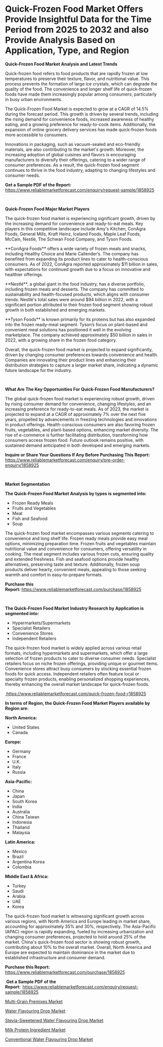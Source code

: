 <p><h1>Quick-Frozen Food Market Offers Provide Insightful Data for the Time Period from 2025 to 2032 and also Provide Analysis Based on Application, Type, and Region</h1></p><p><strong>Quick-Frozen Food Market Analysis and Latest Trends</strong></p>
<p><p>Quick-frozen food refers to food products that are rapidly frozen at low temperatures to preserve their texture, flavor, and nutritional value. This process prevents the formation of large ice crystals, which can degrade the quality of the food. The convenience and longer shelf life of quick-frozen foods have made them increasingly popular among consumers, particularly in busy urban environments.</p><p>The Quick-Frozen Food Market is expected to grow at a CAGR of 14.5% during the forecast period. This growth is driven by several trends, including the rising demand for convenience foods, increased awareness of healthy eating, and a growing preference for ready-to-cook items. Additionally, the expansion of online grocery delivery services has made quick-frozen foods more accessible to consumers. </p><p>Innovations in packaging, such as vacuum-sealed and eco-friendly materials, are also contributing to the market's growth. Moreover, the increasing adoption of global cuisines and flavors is encouraging manufacturers to diversify their offerings, catering to a wider range of consumer preferences. As a result, the quick-frozen food segment continues to thrive in the food industry, adapting to changing lifestyles and consumer needs.</p></p>
<p><strong>Get a Sample PDF of the Report:&nbsp;</strong> <a href="https://www.reliablemarketforecast.com/enquiry/request-sample/1858925?utm_campaign=1885&utm_medium=2&utm_source=Github&utm_content=ia&utm_term=07042025&utm_id=quick-frozen-food">https://www.reliablemarketforecast.com/enquiry/request-sample/1858925</a></p>
<p>&nbsp;</p>
<p><strong>Quick-Frozen Food Major Market Players</strong></p>
<p><p>The quick-frozen food market is experiencing significant growth, driven by the increasing demand for convenience and ready-to-eat meals. Key players in this competitive landscape include Amy's Kitchen, ConAgra Foods, General Mills, Kraft Heinz, Iceland Foods, Maple Leaf Foods, McCain, Nestlé, The Schwan Food Company, and Tyson Foods.</p><p>**ConAgra Foods** offers a wide variety of frozen meals and snacks, including Healthy Choice and Marie Callender’s. The company has benefited from expanding its product lines to cater to health-conscious consumers. As of 2022, ConAgra reported approximately $11 billion in sales, with expectations for continued growth due to a focus on innovative and healthier offerings.</p><p>**Nestlé**, a global giant in the food industry, has a diverse portfolio, including frozen meals and desserts. The company has committed to sustainability and health-focused products, which aligns with consumer trends. Nestlé's total sales were around $94 billion in 2022, with a significant portion attributed to their frozen food segment showing robust growth in both established and emerging markets.</p><p>**Tyson Foods** is known primarily for its proteins but has also expanded into the frozen ready-meal segment. Tyson’s focus on plant-based and convenient meal solutions has positioned it well in the evolving marketplace. The company achieved approximately $50 billion in sales in 2022, with a growing share in the frozen food category.</p><p>Overall, the quick-frozen food market is projected to expand significantly, driven by changing consumer preferences towards convenience and health. Companies are innovating their product lines and enhancing their distribution strategies to capture a larger market share, indicating a dynamic future landscape for the industry.</p></p>
<p>&nbsp;</p>
<p><strong>What Are The Key Opportunities For Quick-Frozen Food Manufacturers?</strong></p>
<p><p>The global quick-frozen food market is experiencing robust growth, driven by rising consumer demand for convenience, changing lifestyles, and an increasing preference for ready-to-eat meals. As of 2023, the market is projected to expand at a CAGR of approximately 7% over the next five years, propelled by advancements in freezing technologies and innovations in product offerings. Health-conscious consumers are also favoring frozen fruits, vegetables, and plant-based options, enhancing market diversity. The rise of e-commerce is further facilitating distribution, transforming how consumers access frozen food. Future outlook remains positive, with sustained demand anticipated in both developed and emerging markets.</p></p>
<p><strong>Inquire or Share Your Questions If Any Before Purchasing This Report:</strong> <a href="https://www.reliablemarketforecast.com/enquiry/pre-order-enquiry/1858925?utm_campaign=1885&utm_medium=2&utm_source=Github&utm_content=ia&utm_term=07042025&utm_id=quick-frozen-food">https://www.reliablemarketforecast.com/enquiry/pre-order-enquiry/1858925</a></p>
<p>&nbsp;</p>
<p><strong>Market Segmentation</strong></p>
<p><strong>The Quick-Frozen Food Market Analysis by types is segmented into:</strong></p>
<p><ul><li>Frozen Ready Meals</li><li>Fruits and Vegetables</li><li>Meat</li><li>Fish and Seafood</li><li>Soup</li></ul></p>
<p><p>The quick-frozen food market encompasses various segments catering to convenience and long shelf life. Frozen ready meals provide easy meal options, minimizing preparation time. Frozen fruits and vegetables maintain nutritional value and convenience for consumers, offering versatility in cooking. The meat segment includes various frozen cuts, ensuring quality and extended freshness. Fish and seafood options provide healthy alternatives, preserving taste and texture. Additionally, frozen soup products deliver hearty, convenient meals, appealing to those seeking warmth and comfort in easy-to-prepare formats.</p></p>
<p><strong>Purchase this Report:&nbsp;</strong><a href="https://www.reliablemarketforecast.com/purchase/1858925?utm_campaign=1885&utm_medium=2&utm_source=Github&utm_content=ia&utm_term=07042025&utm_id=quick-frozen-food">https://www.reliablemarketforecast.com/purchase/1858925</a></p>
<p>&nbsp;</p>
<p><strong>The Quick-Frozen Food Market Industry Research by Application is segmented into:</strong></p>
<p><ul><li>Hypermarkets/Supermarkets</li><li>Specialist Retailers</li><li>Convenience Stores</li><li>Independent Retailers</li></ul></p>
<p><p>The quick-frozen food market is widely applied across various retail formats, including hypermarkets and supermarkets, which offer a large selection of frozen products to cater to diverse consumer needs. Specialist retailers focus on niche frozen offerings, providing unique or gourmet items. Convenience stores attract busy consumers by stocking essential frozen foods for quick access. Independent retailers often feature local or specialty frozen products, enabling personalized shopping experiences, thereby enhancing the overall market landscape for quick-frozen foods.</p></p>
<p><a href="https://www.reliablemarketforecast.com/quick-frozen-food-r1858925?utm_campaign=1885&utm_medium=2&utm_source=Github&utm_content=ia&utm_term=07042025&utm_id=quick-frozen-food">&nbsp;https://www.reliablemarketforecast.com/quick-frozen-food-r1858925</a></p>
<p><strong>In terms of Region, the Quick-Frozen Food Market Players available by Region are:</strong></p>
<p>
    <p> <strong> North America: </strong>
        <ul>
            <li>United States</li>
            <li>Canada</li>
        </ul>
        </p> 
    <p> <strong> Europe: </strong>
        <ul>
            <li>Germany</li>
            <li>France</li>
            <li>U.K.</li>
            <li>Italy</li>
            <li>Russia</li>
        </ul>
        </p> 
    <p> <strong> Asia-Pacific: </strong>
        <ul>
            <li>China</li>
            <li>Japan</li>
            <li>South Korea</li>
            <li>India</li>
            <li>Australia</li>
            <li>China Taiwan</li>
            <li>Indonesia</li>
            <li>Thailand</li>
            <li>Malaysia</li>
        </ul>
        </p> 
    <p> <strong> Latin America: </strong>
        <ul>
            <li>Mexico</li>
            <li>Brazil</li>
            <li>Argentina Korea</li>
            <li>Colombia</li>
        </ul>
        </p> 
    <p> <strong> Middle East & Africa: </strong>
        <ul>
            <li>Turkey</li>
            <li>Saudi</li>
            <li>Arabia</li>
            <li>UAE</li>
            <li>Korea</li>
        </ul>
    </p>
    </p>
<p><p>The quick-frozen food market is witnessing significant growth across various regions, with North America and Europe leading in market share, accounting for approximately 35% and 30%, respectively. The Asia-Pacific (APAC) region is rapidly expanding, fueled by increasing urbanization and changing consumer preferences, projected to hold around 25% of the market. China's quick-frozen food sector is showing robust growth, contributing about 10% to the overall market. Overall, North America and Europe are expected to maintain dominance in the market due to established infrastructure and consumer demand.</p></p>
<p><strong>Purchase this Report: </strong><a href="https://www.reliablemarketforecast.com/purchase/1858925?utm_campaign=1885&utm_medium=2&utm_source=Github&utm_content=ia&utm_term=07042025&utm_id=quick-frozen-food">https://www.reliablemarketforecast.com/purchase/1858925</a></p>
<p>&nbsp;<strong>Get a Sample PDF of the Report:&nbsp;&nbsp;</strong><a href="https://www.reliablemarketforecast.com/enquiry/request-sample/1858925?utm_campaign=1885&utm_medium=2&utm_source=Github&utm_content=ia&utm_term=07042025&utm_id=quick-frozen-food">https://www.reliablemarketforecast.com/enquiry/request-sample/1858925</a></p>
<p><strong></strong></p>
<p><p><a href="https://github.com/drevertevell/Market-Research-Report-List-1/blob/main/multi-grain-premixes-market.md?utm_campaign=1885&utm_medium=2&utm_source=Github&utm_content=ia&utm_term=07042025&utm_id=quick-frozen-food">Multi-Grain Premixes Market</a></p><p><a href="https://github.com/elhibacajka/Market-Research-Report-List-1/blob/main/water-flavouring-drop-market.md?utm_campaign=1885&utm_medium=2&utm_source=Github&utm_content=ia&utm_term=07042025&utm_id=quick-frozen-food">Water Flavouring Drop Market</a></p><p><a href="https://github.com/ienamoun/Market-Research-Report-List-1/blob/main/stevia-sweetened-water-flavouring-drop-market.md?utm_campaign=1885&utm_medium=2&utm_source=Github&utm_content=ia&utm_term=07042025&utm_id=quick-frozen-food">Stevia-Sweetened Water Flavouring Drop Market</a></p><p><a href="https://github.com/lazregaartun/Market-Research-Report-List-1/blob/main/milk-protein-ingredient-market.md?utm_campaign=1885&utm_medium=2&utm_source=Github&utm_content=ia&utm_term=07042025&utm_id=quick-frozen-food">Milk Protein Ingredient Market</a></p><p><a href="https://github.com/jolashta/Market-Research-Report-List-1/blob/main/conventional-water-flavouring-drop-market.md?utm_campaign=1885&utm_medium=2&utm_source=Github&utm_content=ia&utm_term=07042025&utm_id=quick-frozen-food">Conventional Water Flavouring Drop Market</a></p></p>